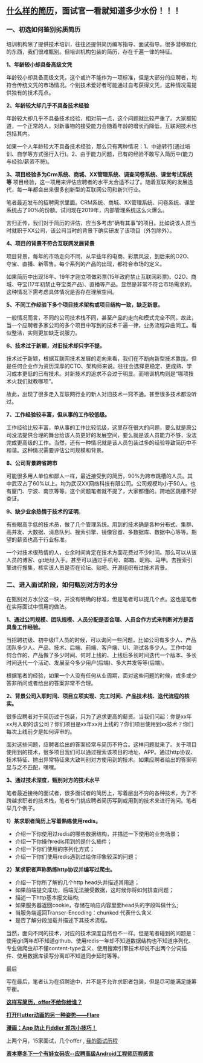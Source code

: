 ## [什么样的简历](https://mp.weixin.qq.com/s?__biz=MzI3OTU0MzI4MQ==&mid=2247488298&idx=1&sn=df3070ee9768ea5dc11c64c86c93b084&chksm=eb477fb4dc30f6a210088eb94839074a46517dd2696575a29349c6b1c5c4d8ad2990428b05d5&mpshare=1&scene=1&srcid=&key=6d5a213b9d007c2568a44e16100fe5934262138af02fec8bbe25d11da81111d15cfa66de041fdfc1a68d2859c5cf12be14af9a272c34347b05da1e5e340eed4bf9937f163767004d52f5d0f6839b61b9&ascene=1&uin=OTQyMTg1MzE1&devicetype=Windows+10&version=62060833&lang=zh_CN&pass_ticket=DH%2FeEiWGBSK%2BKlGaqaAuFvuYqumqLelt%2Fa5Z%2BD12N9ctfHn0foB%2Fak2H4wLUv5Cv)，面试官一看就知道多少水份！！！

### 一、初选如何鉴别劣质简历

培训机构除了提供技术培训，往往还提供简历编写指导、面试指导。很多潜移默化的东西，我们很难甄别。但培训机构包装的简历，存在千遍一律的特征。

**1、年龄较小却具备高级文凭**

年龄较小却具备高级文凭，这个或许不能作为一项标准，但是大部分的应聘者，均符合传统文凭的市场情况。个别技术爱好者可能通过自考获得文凭，这种情况需提供独有的技术亮点。

**2、年龄较大却几乎不具备技术经验**

年龄较大却几乎不具备技术经验，相对前一点，这个问题就比较严重了。大家都知道，一个正常的人，对新事物的接受能力会随着年龄的增长而降低，互联网技术也包括其内。

如果一个人年龄较大不具备技术经验，那么只有两种情况：1、中途转行(通过培训、自学等方式强行入行)。2、由于能力问题，已有的经验不敢写入简历中(能力与经验/薪资不符)。

**3、项目经验多为Crm系统、商城、XX管理系统、调查问卷系统、课堂考试系统等**
项目经验，这一项用来评估应聘者的水平太合适不过了。随着互联网的发展迭代，每一年都会出来很多创新型的互联网公司和新兴行业。

笔者最近发布的招聘需求里面。CRM系统、商城、XX管理系统、问卷系统、课堂系统占了90%的份额。试问现在2019年，内部管理系统这么火爆么。

言归正传，我们对于简历的评估，应当多考虑“确有其事”的项目。比如说该人员当时就职于XX公司，该公司当时的背景下确实研发了该项目（外包除外）。

**4、项目的背景不符合互联网发展背景**

项目背景，每年的市场走向不同，从早些年的电商、彩票风波，到后来的O2O、夺宝、直播、新零售。每个系列的产品的出现，都符合市场的定义。

如果简历中出现18年、19年才刚立项做彩票(15年政府禁止互联网彩票)、O2O、商城、夺宝(17年初禁止夺宝类产品)、直播等产品。显然是非常不符合市场需求的。这种情况下需考虑具体情况是否存在理解空间。

**5、不同工作经验下多个项目技术架构或项目结构一致，缺乏新意。**

一般情况而言，不同的公司技术栈不同，甚至产品的走向和模式完全不同。故此，当一个应聘者多家公司的多个项目中写到的技术千遍一律，业务流程异曲同工。看似整洁，实则更加缺乏说服力。

**6、技术过于新颖，对旧技术却只字不提。**

技术过于新颖，根据互联网技术发展的走向来看，我们在不断向新型技术靠拢。但是任何企业作为资历深厚的CTO、架构师来说。往往会选择更稳定、更成熟、学习成本更低的已有技术。对新技术的追求不会过于明显。而培训机构则是“哪项技术火我们就教哪项”。

故此，出现了很多走入互联网行业的新人对旧技术一窍不通。甚至很多技术都没听过。

**7、工作经验较丰富，但从事的工作较低级。**

工作经验比较丰富，单从事的工作比较低级，这里存在很大的问题，要么就是原公司没法提供合理的舞台给该人员更好的发展空间，要么就是该人员能力不够，没法完成更高级的工作。当然，还有一种情况就是该人员包装过多的经验导致简历中不和谐。这种情况需要评估公司规模和背景。

**8、公司背景跨省跨市**

可能很多用人单位和鄙人一样，最近接受到的简历，90%为跨市跳槽的人员。其中武汉占了60%以上。均为武汉XX网络科技有限公司。公司规模均小于50人。也有厦门、宁波、南京等等。这个问题笔者就不提了，大家都懂的。跨地区跳槽不好查证。

**9、缺少业余热情于技术的证明**。

有些眼高手低的技术员，做了几个管理系统。用到的技术确是各种分布式、集群、高并发、大数据、消息队列、搜索引擎、镜像容器、多数据库、数据中心等等。期望的薪资也高于行业标准。

一个对技术很热情的人，业余时间肯定在技术方面花费过不少时间。那么可以从该人员的博客、git地址入手。甚至可以通过手机号、邮箱、昵称、马甲。去搜索引擎进行搜集，核实该人员是否在论坛、贴吧、开源组织有过技术背景。

### 二、进入面试阶段，如何甄别对方的水分

在甄别对方水分这一块，并没有明确的标准，但是笔者可以提几个点。这也是笔者在实际面试中惯用的做法。

**1、通过公司规模、团队规模、人员分配是否合理、人员合作方式来判断对方是否具备工作经验。**

当招聘初级、初中级IT人员的时候，可以询问一些问题，比如公司有多少人、产品团队多少人、产品、技术、后端、前端、客户端、UI、测试各多少人。工作中如何合作的、产品做了多少时间、何时上线的、上线后多长时间迭代一个版本、多长时间迭代一个活动、发展至今多少用户(后端)、多大并发等等(后端)。

根据笔者的经验，如果一个人没有任何从业周期，面对这些问题的时候，或多或少答非所问或者给出的答案非常不合理。

**2、背景公司入职时间、项目立项实现、完工时间、产品技术栈、迭代流程的核实。**

很多应聘者对于简历过于包装，只为了追求更高的薪资。当我们问起：你是xx年xx月入职的该公司？你们项目是xx年xx月上线的？你们项目使用到xx技术？你们每次上线前夕是如何评审的。

面对这些问题，应聘者给出的答案经常与简历不符合。这样问题就来了。关于项目使用到的技术，很多项目我们可以通过搜索该项目的地址、APP。通过http协议、技术特征、抛出异常特征来大致判别对方使用到的技术。如果应聘者给出的答案明显与之不匹配，嘿嘿。

**3、通过技术深度，甄别对方的技术水平**

笔者最近接待的面试者，很多面试者的简历上，写着层出不穷的各种技术，为了不跨越求职者的技术栈，笔者专门挑应聘者简历写到或用到的技术来进行询问。笔者举几个例子。

**1）某求职者简历上写着熟练使用redis。**

- 介绍一下你使用过redis的哪些数据结构，并描述一下使用的业务场景；
- 介绍一下你操作redis用到的是什么插件；
- 介绍一下你们使用的序列化方式；
- 介绍一下你们使用redis遇到过给你印象较深的问题；

**2）某求职者声称熟练http协议并编写过爬虫。**

- 介绍一下你所了解的几个http head头并描述其用途；
- 如果前端提交成功，后端无法接受数据，这时候你将如何排查问题；
- 描述一下http基本报文结构;
- 如果服务器返回cookie，存储在响应内容里面head头的字段叫做什么;
- 当服务端返回Transer-Encoding：chunked 代表什么含义
- 是否了解分段加载并描述下其技术流程。

当然，面向不同的技术，对应的技术深度自然也不一样。但是笔者碰到的问题是：使用git两年却不知道github、使用redis一年却不知道数据结构也不知道序列化、专业做爬虫却不懂content-type含义、使用搜索引擎技术却说不出两个分词插件、使用数据库读写分离却不知道同步延时等等。

最后

写在最后，笔者认为在招聘途中，并不是不允许求职者包装，但是尽可能满足能筹平衡。

[**这样写简历，offer不给你给谁？**](http://mp.weixin.qq.com/s?__biz=MzI3OTU0MzI4MQ==&mid=2247486799&idx=1&sn=dd61287c1c76d4c43c6fbad6664efe27&chksm=eb4761d1dc30e8c76810a88e78307307ddec6a21b048473f5585c53c88bb4fc64a206491506b&scene=21#wechat_redirect)

[**打开Flutter动画的另一种姿势——Flare**](http://mp.weixin.qq.com/s?__biz=MzI3OTU0MzI4MQ==&mid=2247488206&idx=1&sn=c9ff52acdc35c77afb8245fa527216bd&chksm=eb477e50dc30f7463aefcd5c1f05ce9e68885cdb7abfbbdd2bf2556f117c4dec5d65ee09c7f9&scene=21#wechat_redirect)

[**漫画：App 防止 Fiddler 抓包小技巧！**](http://mp.weixin.qq.com/s?__biz=MzI3OTU0MzI4MQ==&mid=2247488254&idx=1&sn=9ac1458d4763ca992faaf618fa3529a6&chksm=eb477e60dc30f776343de185af465dcfb9ac0d7696ec5285962e118c329dc28663c405560314&scene=21#wechat_redirect)

 上两个月，15家面试，几个offer , [我的面试历程](http://mp.weixin.qq.com/s?__biz=MzI3OTU0MzI4MQ==&mid=2247487944&idx=2&sn=e8eb7f31e0af297f7dd202f1b06f180b&chksm=eb477d56dc30f4400fa709ae9999359cf9fe66fd956171ee165fb6614bd56eef6c5e2d5612be&scene=21#wechat_redirect) 

[**资本寒冬下一个有娃女码农--应聘高级Android工程师历程感言**](http://mp.weixin.qq.com/s?__biz=MzI3OTU0MzI4MQ==&mid=2247488253&idx=1&sn=90167eb038b3eb1f4fd5e85290e5e78e&chksm=eb477e63dc30f7757ef802458fdcdbed85558ced33b8da64ff940ca3fad2bb0c71f284b32fff&scene=21#wechat_redirect)